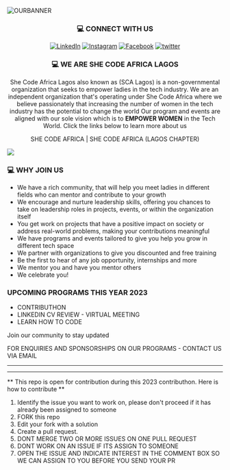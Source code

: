 
![OURBANNER](https://github.com/SCALagos/SCALagos/blob/main/profilebanner.gif)

<h3 align="center">💻 CONNECT WITH US</h3>
<p align="center">
  <a href="https://linkedin.com/company/she-code-africa-lagos">
  <img src="https://img.shields.io/badge/linkedin-%230077B5.svg?style=for-the-badge&logo=linkedin&logoColor=white" alt="LinkedIn"></a>
  
<a href="https://instagram.com/shecodeafricalagos">
  <img src="https://img.shields.io/badge/Instagram-E4405F?style=for-the-badge&logo=instagram&logoColor=white" alt="Instagram"></a>
  
<a href="https://facebook.com/scalagoschapter/">
  <img src="https://img.shields.io/badge/Facebook-1877F2?style=for-the-badge&logo=facebook&logoColor=white" alt="Facebook"></a>
  
<a href="https://twitter.com/SCALagosChapter">
  <img src="https://img.shields.io/badge/X-000000?style=for-the-badge&logo=x&logoColor=white" alt="twitter"></a>
</p>


<h3 align="center">💻 WE ARE SHE CODE AFRICA LAGOS</h3>

<div align='center'>

She Code Africa Lagos also known as (SCA Lagos) is a non-governmental organization that seeks to empower ladies in the tech industry. We are an independent organization that's operating under She Code Africa where we believe passionately that increasing the number of women in the tech industry has the potential to change the world Our program and events are aligned with our sole vision which is to **EMPOWER WOMEN** in the Tech World. Click the links below to learn more about us

 SHE CODE AFRICA    |  SHE CODE AFRICA (LAGOS CHAPTER)
 
</div>

<img src='https://github.com/SCALagos/SCALagos/blob/main/joinus.png?raw=true'>


### 💻 WHY JOIN US

- We have a rich community, that will help you meet ladies in different fields who can mentor and contribute to your growth
- We encourage and nurture leadership skills, offering you chances to take on leadership roles in projects, events, or within the organization itself
- You get work on projects that have a positive impact on society or address real-world problems, making your contributions meaningful
- We have programs and events tailored to give you help you grow in different tech space
- We partner with organizations to give you discounted and free training
- Be the first to hear of any job opportunity, internships and more
- We mentor you and have you mentor others
- We celebrate you!


### UPCOMING PROGRAMS THIS YEAR 2023
- CONTRIBUTHON 
- LINKEDIN CV REVIEW - VIRTUAL MEETING
- LEARN HOW TO CODE
  
Join our community to stay updated 


FOR ENQUIRIES AND SPONSORSHIPS ON OUR PROGRAMS - CONTACT US VIA EMAIL


<hr><hr>


** This repo is open for contribution during this 2023 contributhon. Here is how to contribute **
 1. Identify the issue you want to work on, please don't proceed if it has already been assigned to someone
 1. FORK this repo
 1. Edit your fork with a solution
 1. Create a pull request. 
  1. DONT MERGE TWO OR MORE ISSUES ON ONE PULL REQUEST
  1. DONT WORK ON AN ISSUE IF ITS ASSIGN TO SOMEONE
  1. OPEN THE ISSUE AND INDICATE INTEREST IN THE COMMENT BOX SO WE CAN ASSIGN TO YOU BEFORE YOU SEND YOUR PR



<!--
**SCALagos/SCALagos** is a ✨ _special_ ✨ repository because its `README.md` (this file) appears on your GitHub profile.

Here are some ideas to get you started:

- 🔭 I’m currently working on ...
- 🌱 I’m currently learning ...
- 👯 I’m looking to collaborate on ...
- 🤔 I’m looking for help with ...
- 💬 Ask me about ...
- 📫 How to reach me: ...
- 😄 Pronouns: ...
- ⚡ Fun fact: ...
-->
